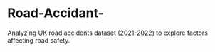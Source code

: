 # Road-Accidant-
Analyzing UK road accidents dataset (2021-2022) to explore factors affecting road safety.
